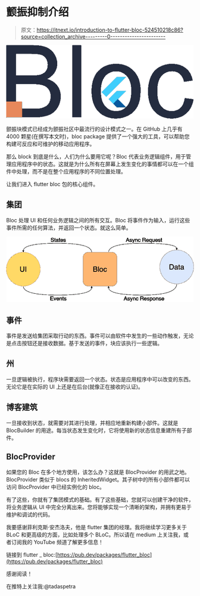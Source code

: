 # 颤振抑制介绍

> 原文：<https://itnext.io/introduction-to-flutter-bloc-524510218c86?source=collection_archive---------0----------------------->

![](img/1674c53629ac3ea5429ce4cd82407bfc.png)

颤振块模式已经成为颤振社区中最流行的设计模式之一。在 GitHub 上几乎有 4000 颗星(在撰写本文时)，bloc package 提供了一个强大的工具，可以帮助您构建可反应和可维护的移动应用程序。

那么 block 到底是什么，人们为什么要用它呢？Bloc 代表业务逻辑组件，用于管理应用程序中的状态。这就是为什么所有在屏幕上发生变化的事情都可以在一个组件中处理，而不是在整个应用程序的不同位置处理。

让我们进入 flutter bloc 包的核心组件。

## 集团

Bloc 处理 UI 和任何业务逻辑之间的所有交互。Bloc 将事件作为输入，运行这些事件所需的任何算法，并返回一个状态。就这么简单。

![](img/1a21658e0f5df4849da9566995c2b8a2.png)

## 事件

事件是发送给集团采取行动的东西。事件可以由软件中发生的一些动作触发，无论是点击按钮还是接收数据。基于发送的事件，块应该执行一些逻辑。

## 州

一旦逻辑被执行，程序块需要返回一个状态。状态是应用程序中可以改变的东西。无论它是在实际的 UI 上还是在后台(就像正在接收的认证)。

## 博客建筑

一旦接收到状态，就需要对其进行处理，并相应地重新构建小部件。这就是 BlocBuilder 的用途。每当状态发生变化时，它将使用新的状态信息重建所有子部件。

## BlocProvider

如果您的 Bloc 在多个地方使用，该怎么办？这就是 BlocProvider 的用武之地。BlocProvider 类似于 blocs 的 InheritedWidget。其子树中的所有小部件都可以访问 BlocProvider 中已经实例化的 bloc。

有了这些，你就有了集团模式的基础。有了这些基础，您就可以创建干净的软件，将业务逻辑从 UI 中完全分离出来。您将能够实现一个清晰的架构，并拥有更易于维护和调试的代码。

我要感谢菲利克斯·安杰洛夫，他是 flutter 集团的经理。我将继续学习更多关于 BLoC 和更高级的方面，比如处理多个 BLoC。所以请在 medium 上关注我，或者订阅我的 YouTube 频道了解更多信息！

链接到 flutter _ bloc:[https://pub.dev/packages/flutter_bloc](https://pub.dev/packages/flutter_bloc)

感谢阅读！

在推特上关注我:@tadaspetra